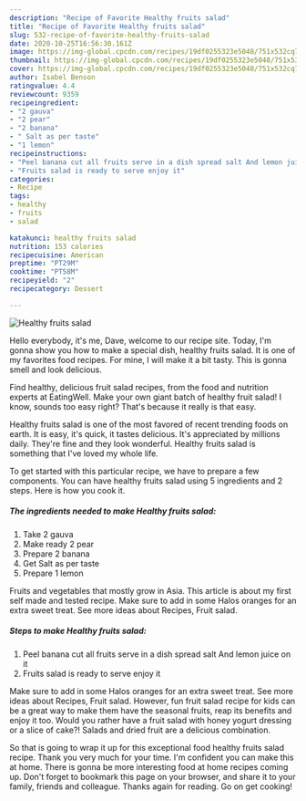 ```yaml
---
description: "Recipe of Favorite Healthy fruits salad"
title: "Recipe of Favorite Healthy fruits salad"
slug: 532-recipe-of-favorite-healthy-fruits-salad
date: 2020-10-25T16:56:30.161Z
image: https://img-global.cpcdn.com/recipes/19df0255323e5048/751x532cq70/healthy-fruits-salad-recipe-main-photo.jpg
thumbnail: https://img-global.cpcdn.com/recipes/19df0255323e5048/751x532cq70/healthy-fruits-salad-recipe-main-photo.jpg
cover: https://img-global.cpcdn.com/recipes/19df0255323e5048/751x532cq70/healthy-fruits-salad-recipe-main-photo.jpg
author: Isabel Benson
ratingvalue: 4.4
reviewcount: 9359
recipeingredient:
- "2 gauva"
- "2 pear"
- "2 banana"
- " Salt as per taste"
- "1 lemon"
recipeinstructions:
- "Peel banana cut all fruits serve in a dish spread salt And lemon juice on it"
- "Fruits salad is ready to serve enjoy it"
categories:
- Recipe
tags:
- healthy
- fruits
- salad

katakunci: healthy fruits salad 
nutrition: 153 calories
recipecuisine: American
preptime: "PT29M"
cooktime: "PT58M"
recipeyield: "2"
recipecategory: Dessert

---
```



![Healthy fruits salad](https://img-global.cpcdn.com/recipes/19df0255323e5048/751x532cq70/healthy-fruits-salad-recipe-main-photo.jpg)

Hello everybody, it's me, Dave, welcome to our recipe site. Today, I'm gonna show you how to make a special dish, healthy fruits salad. It is one of my favorites food recipes. For mine, I will make it a bit tasty. This is gonna smell and look delicious.

Find healthy, delicious fruit salad recipes, from the food and nutrition experts at EatingWell. Make your own giant batch of healthy fruit salad! I know, sounds too easy right? That&#39;s because it really is that easy.

Healthy fruits salad is one of the most favored of recent trending foods on earth. It is easy, it's quick, it tastes delicious. It's appreciated by millions daily. They're fine and they look wonderful. Healthy fruits salad is something that I've loved my whole life.


To get started with this particular recipe, we have to prepare a few components. You can have healthy fruits salad using 5 ingredients and 2 steps. Here is how you cook it.

<!--inarticleads1-->

##### The ingredients needed to make Healthy fruits salad:

1. Take 2 gauva
1. Make ready 2 pear
1. Prepare 2 banana
1. Get  Salt as per taste
1. Prepare 1 lemon


Fruits and vegetables that mostly grow in Asia. This article is about my first self made and tested recipe. Make sure to add in some Halos oranges for an extra sweet treat. See more ideas about Recipes, Fruit salad. 

<!--inarticleads2-->

##### Steps to make Healthy fruits salad:

1. Peel banana cut all fruits serve in a dish spread salt And lemon juice on it
1. Fruits salad is ready to serve enjoy it


Make sure to add in some Halos oranges for an extra sweet treat. See more ideas about Recipes, Fruit salad. However, fun fruit salad recipe for kids can be a great way to make them have the seasonal fruits, reap its benefits and enjoy it too. Would you rather have a fruit salad with honey yogurt dressing or a slice of cake?! Salads and dried fruit are a delicious combination. 

So that is going to wrap it up for this exceptional food healthy fruits salad recipe. Thank you very much for your time. I'm confident you can make this at home. There is gonna be more interesting food at home recipes coming up. Don't forget to bookmark this page on your browser, and share it to your family, friends and colleague. Thanks again for reading. Go on get cooking!
